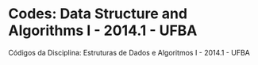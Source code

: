 Codes: Data Structure and Algorithms I - 2014.1 - UFBA
================
Códigos da Disciplina: Estruturas de Dados e Algoritmos I - 2014.1 - UFBA
